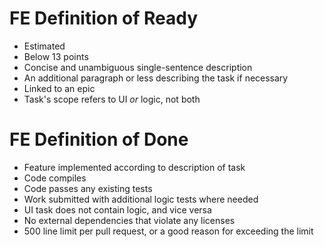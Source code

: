 # FE Definition of Ready
- Estimated
- Below 13 points
- Concise and unambiguous single-sentence description
- An additional paragraph or less describing the task if necessary
- Linked to an epic
- Task's scope refers to UI *or* logic, not both

# FE Definition of Done
- Feature implemented according to description of task
- Code compiles
- Code passes any existing tests
- Work submitted with additional logic tests where needed
- UI task does not contain logic, and vice versa
- No external dependencies that violate any licenses
- 500 line limit per pull request, or a good reason for exceeding the limit
